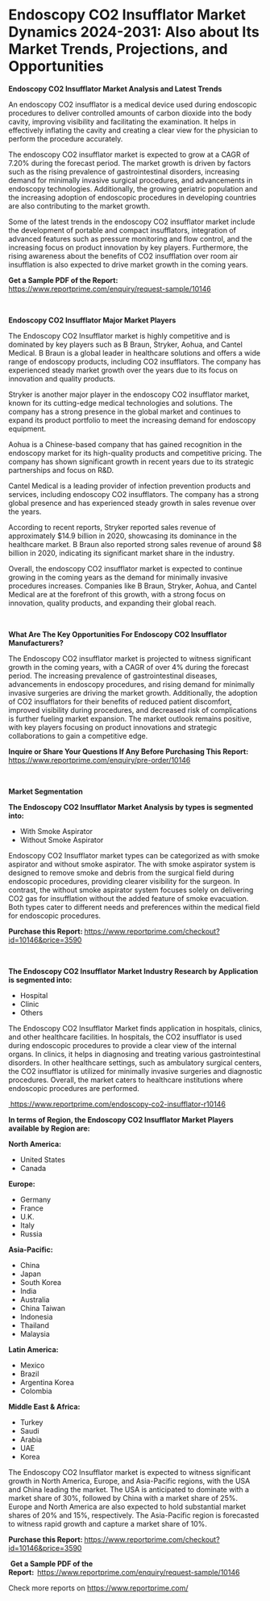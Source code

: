 <p><h1>Endoscopy CO2 Insufflator Market Dynamics 2024-2031: Also about Its Market Trends, Projections, and Opportunities</h1></p><p><strong>Endoscopy CO2 Insufflator Market Analysis and Latest Trends</strong></p>
<p><p>An endoscopy CO2 insufflator is a medical device used during endoscopic procedures to deliver controlled amounts of carbon dioxide into the body cavity, improving visibility and facilitating the examination. It helps in effectively inflating the cavity and creating a clear view for the physician to perform the procedure accurately.</p><p>The endoscopy CO2 insufflator market is expected to grow at a CAGR of 7.20% during the forecast period. The market growth is driven by factors such as the rising prevalence of gastrointestinal disorders, increasing demand for minimally invasive surgical procedures, and advancements in endoscopy technologies. Additionally, the growing geriatric population and the increasing adoption of endoscopic procedures in developing countries are also contributing to the market growth.</p><p>Some of the latest trends in the endoscopy CO2 insufflator market include the development of portable and compact insufflators, integration of advanced features such as pressure monitoring and flow control, and the increasing focus on product innovation by key players. Furthermore, the rising awareness about the benefits of CO2 insufflation over room air insufflation is also expected to drive market growth in the coming years.</p></p>
<p><strong>Get a Sample PDF of the Report:&nbsp;</strong> <a href="https://www.reportprime.com/enquiry/request-sample/10146">https://www.reportprime.com/enquiry/request-sample/10146</a></p>
<p>&nbsp;</p>
<p><strong>Endoscopy CO2 Insufflator Major Market Players</strong></p>
<p><p>The Endoscopy CO2 Insufflator market is highly competitive and is dominated by key players such as B Braun, Stryker, Aohua, and Cantel Medical. B Braun is a global leader in healthcare solutions and offers a wide range of endoscopy products, including CO2 insufflators. The company has experienced steady market growth over the years due to its focus on innovation and quality products.</p><p>Stryker is another major player in the endoscopy CO2 insufflator market, known for its cutting-edge medical technologies and solutions. The company has a strong presence in the global market and continues to expand its product portfolio to meet the increasing demand for endoscopy equipment.</p><p>Aohua is a Chinese-based company that has gained recognition in the endoscopy market for its high-quality products and competitive pricing. The company has shown significant growth in recent years due to its strategic partnerships and focus on R&D.</p><p>Cantel Medical is a leading provider of infection prevention products and services, including endoscopy CO2 insufflators. The company has a strong global presence and has experienced steady growth in sales revenue over the years.</p><p>According to recent reports, Stryker reported sales revenue of approximately $14.9 billion in 2020, showcasing its dominance in the healthcare market. B Braun also reported strong sales revenue of around $8 billion in 2020, indicating its significant market share in the industry.</p><p>Overall, the endoscopy CO2 insufflator market is expected to continue growing in the coming years as the demand for minimally invasive procedures increases. Companies like B Braun, Stryker, Aohua, and Cantel Medical are at the forefront of this growth, with a strong focus on innovation, quality products, and expanding their global reach.</p></p>
<p>&nbsp;</p>
<p><strong>What Are The Key Opportunities For Endoscopy CO2 Insufflator Manufacturers?</strong></p>
<p><p>The Endoscopy CO2 insufflator market is projected to witness significant growth in the coming years, with a CAGR of over 4% during the forecast period. The increasing prevalence of gastrointestinal diseases, advancements in endoscopy procedures, and rising demand for minimally invasive surgeries are driving the market growth. Additionally, the adoption of CO2 insufflators for their benefits of reduced patient discomfort, improved visibility during procedures, and decreased risk of complications is further fueling market expansion. The market outlook remains positive, with key players focusing on product innovations and strategic collaborations to gain a competitive edge.</p></p>
<p><strong>Inquire or Share Your Questions If Any Before Purchasing This Report:</strong> <a href="https://www.reportprime.com/enquiry/pre-order/10146">https://www.reportprime.com/enquiry/pre-order/10146</a></p>
<p>&nbsp;</p>
<p><strong>Market Segmentation</strong></p>
<p><strong>The Endoscopy CO2 Insufflator Market Analysis by types is segmented into:</strong></p>
<p><ul><li>With Smoke Aspirator</li><li>Without Smoke Aspirator</li></ul></p>
<p><p>Endoscopy CO2 Insufflator market types can be categorized as with smoke aspirator and without smoke aspirator. The with smoke aspirator system is designed to remove smoke and debris from the surgical field during endoscopic procedures, providing clearer visibility for the surgeon. In contrast, the without smoke aspirator system focuses solely on delivering CO2 gas for insufflation without the added feature of smoke evacuation. Both types cater to different needs and preferences within the medical field for endoscopic procedures.</p></p>
<p><strong>Purchase this Report:&nbsp;</strong><a href="https://www.reportprime.com/checkout?id=10146&price=3590">https://www.reportprime.com/checkout?id=10146&price=3590</a></p>
<p>&nbsp;</p>
<p><strong>The Endoscopy CO2 Insufflator Market Industry Research by Application is segmented into:</strong></p>
<p><ul><li>Hospital</li><li>Clinic</li><li>Others</li></ul></p>
<p><p>The Endoscopy CO2 Insufflator Market finds application in hospitals, clinics, and other healthcare facilities. In hospitals, the CO2 insufflator is used during endoscopic procedures to provide a clear view of the internal organs. In clinics, it helps in diagnosing and treating various gastrointestinal disorders. In other healthcare settings, such as ambulatory surgical centers, the CO2 insufflator is utilized for minimally invasive surgeries and diagnostic procedures. Overall, the market caters to healthcare institutions where endoscopic procedures are performed.</p></p>
<p><a href="https://www.reportprime.com/endoscopy-co2-insufflator-r10146">&nbsp;https://www.reportprime.com/endoscopy-co2-insufflator-r10146</a></p>
<p><strong>In terms of Region, the Endoscopy CO2 Insufflator Market Players available by Region are:</strong></p>
<p>
    <p> <strong> North America: </strong>
        <ul>
            <li>United States</li>
            <li>Canada</li>
        </ul>
        </p> 
    <p> <strong> Europe: </strong>
        <ul>
            <li>Germany</li>
            <li>France</li>
            <li>U.K.</li>
            <li>Italy</li>
            <li>Russia</li>
        </ul>
        </p> 
    <p> <strong> Asia-Pacific: </strong>
        <ul>
            <li>China</li>
            <li>Japan</li>
            <li>South Korea</li>
            <li>India</li>
            <li>Australia</li>
            <li>China Taiwan</li>
            <li>Indonesia</li>
            <li>Thailand</li>
            <li>Malaysia</li>
        </ul>
        </p> 
    <p> <strong> Latin America: </strong>
        <ul>
            <li>Mexico</li>
            <li>Brazil</li>
            <li>Argentina Korea</li>
            <li>Colombia</li>
        </ul>
        </p> 
    <p> <strong> Middle East & Africa: </strong>
        <ul>
            <li>Turkey</li>
            <li>Saudi</li>
            <li>Arabia</li>
            <li>UAE</li>
            <li>Korea</li>
        </ul>
    </p>
    </p>
<p><p>The Endoscopy CO2 Insufflator market is expected to witness significant growth in North America, Europe, and Asia-Pacific regions, with the USA and China leading the market. The USA is anticipated to dominate with a market share of 30%, followed by China with a market share of 25%. Europe and North America are also expected to hold substantial market shares of 20% and 15%, respectively. The Asia-Pacific region is forecasted to witness rapid growth and capture a market share of 10%.</p></p>
<p><strong>Purchase this Report: </strong><a href="https://www.reportprime.com/checkout?id=10146&price=3590">https://www.reportprime.com/checkout?id=10146&price=3590</a></p>
<p>&nbsp;<strong>Get a Sample PDF of the Report:&nbsp;&nbsp;</strong><a href="https://www.reportprime.com/enquiry/request-sample/10146">https://www.reportprime.com/enquiry/request-sample/10146</a></p>
<p><strong></strong></p>
<p>Check more reports on <a href="https://www.reportprime.com/">https://www.reportprime.com/</a></p>
